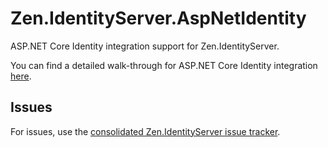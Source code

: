 # Zen.IdentityServer.AspNetIdentity

ASP.NET Core Identity integration support for Zen.IdentityServer.

You can find a detailed walk-through for ASP.NET Core Identity integration [here](https://identityserver4.readthedocs.io/en/latest/quickstarts/6_aspnet_identity.html).

## Issues

For issues, use the [consolidated Zen.IdentityServer issue tracker](https://github.com/IdentityServer/Zen.IdentityServer/issues).
